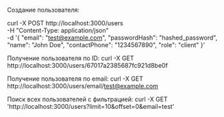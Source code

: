 Создание пользователя:

curl -X POST http://localhost:3000/users \
-H "Content-Type: application/json" \
-d '{
"email": "test@example.com",
"passwordHash": "hashed_password",
"name": "John Doe",
"contactPhone": "1234567890",
"role": "client"
}'

Получение пользователя по ID:
curl -X GET http://localhost:3000/users/67017a2385687fc921d8be0f

Получение пользователя по email:
curl -X GET http://localhost:3000/users/email/test@example.com

Поиск всех пользователей с фильтрацией:
curl -X GET 'http://localhost:3000/users?limit=10&offset=0&email=test'
